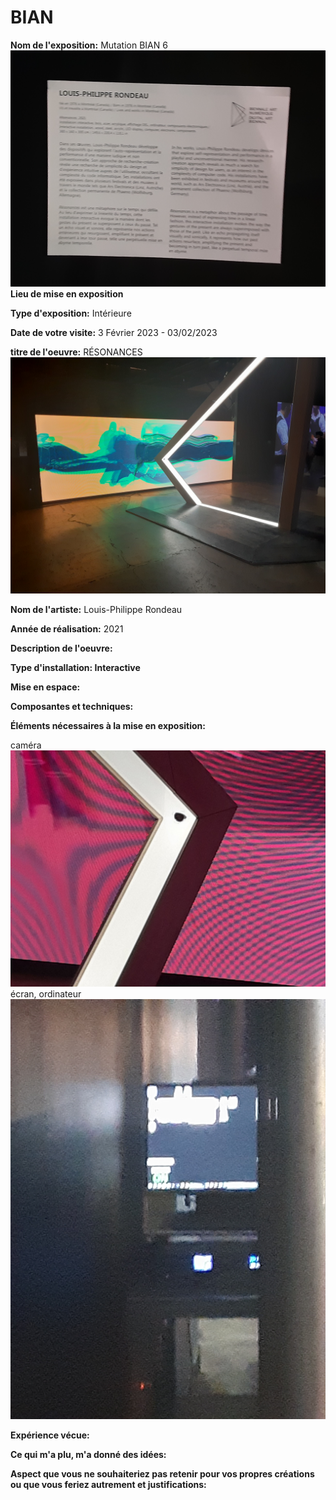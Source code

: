 # BIAN
**Nom de l'exposition:**
Mutation BIAN 6
![affiche](Media/Affiche_Resonances.jpg)
**Lieu de mise en exposition**

**Type d'exposition:**
Intérieure

**Date de votre visite:**
3 Février 2023 - 03/02/2023 

**titre de l'oeuvre:**
RÉSONANCES
![resonances_vue_ensemble](Media/Resonances_vue_ensemble.jpg)

**Nom de l'artiste:**
Louis-Philippe Rondeau

**Année de réalisation:**
2021

**Description de l'oeuvre:**

**Type d'installation: Interactive**

**Mise en espace:**

**Composantes et techniques:**

**Éléments nécessaires à la mise en exposition:**

caméra
![camera](Media/Camera.jpg)
écran,
ordinateur
![ordinateur](Media/Ordi_resonances_zoom.jpg)

**Expérience vécue:**

**Ce qui m'a plu, m'a donné des idées:**

**Aspect que vous ne souhaiteriez pas retenir pour vos propres créations ou que vous feriez autrement et justifications:**
